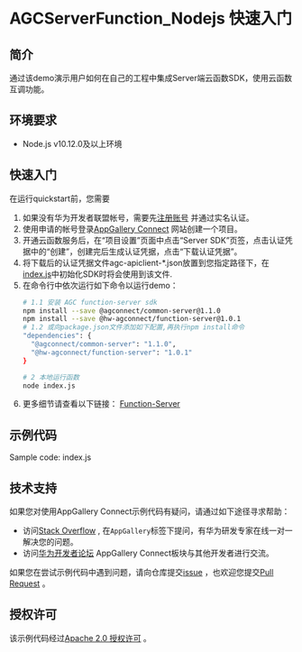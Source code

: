 # AGCServerFunction_Nodejs 快速入门


## 简介
通过该demo演示用户如何在自己的工程中集成Server端云函数SDK，使用云函数互调功能。

## 环境要求
* Node.js v10.12.0及以上环境

## 快速入门
在运行quickstart前，您需要
1. 如果没有华为开发者联盟帐号，需要先[注册账号](https://developer.huawei.com/consumer/cn/doc/start/registration-and-verification-0000001053628148) 并通过实名认证。
2. 使用申请的帐号登录[AppGallery Connect](https://developer.huawei.com/consumer/cn/service/josp/agc/index.html#/) 网站创建一个项目。
3. 开通云函数服务后，在“项目设置”页面中点击“Server SDK”页签，点击认证凭据中的“创建”，创建完后生成认证凭据，点击“下载认证凭据”。
4. 将下载后的认证凭据文件agc-apiclient-*.json放置到您指定路径下，在[index.js](./index.js)中初始化SDK时将会使用到该文件.
5. 在命令行中依次运行如下命令以运行demo：
    ``` bash
    # 1.1 安装 AGC function-server sdk
    npm install --save @agconnect/common-server@1.1.0
    npm install --save @hw-agconnect/function-server@1.0.1
    # 1.2 或向package.json文件添加如下配置,再执行npm install命令
    "dependencies": {
      "@agconnect/common-server": "1.1.0",
      "@hw-agconnect/function-server": "1.0.1"
   }
   
    # 2 本地运行函数
    node index.js
    ```
6. 更多细节请查看以下链接： [Function-Server](https://developer.huawei.com/consumer/cn/doc/development/AppGallery-connect-Guides/agc-cloudfunction-functioncall-server-nodejs-0000001192526140)

## 示例代码

Sample code: index.js

## 技术支持

如果您对使用AppGallery Connect示例代码有疑问，请通过如下途径寻求帮助：
- 访问[Stack Overflow](https://stackoverflow.com/) , 在`AppGallery`标签下提问，有华为研发专家在线一对一解决您的问题。
- 访问[华为开发者论坛](https://forums.developer.huawei.com/forumPortal/en/home) AppGallery Connect板块与其他开发者进行交流。

如果您在尝试示例代码中遇到问题，请向仓库提交[issue](https://github.com/AppGalleryConnect/agc-demos/issues) ，也欢迎您提交[Pull Request](https://github.com/AppGalleryConnect/agc-demos/pulls) 。

## 授权许可
该示例代码经过[Apache 2.0 授权许可](http://www.apache.org/licenses/LICENSE-2.0) 。
